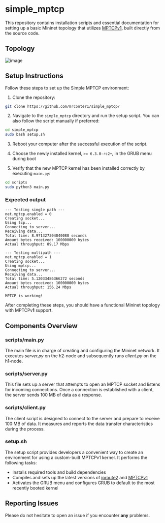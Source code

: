 # simple_mptcp

This repository contains installation scripts and essential documentation for setting up a basic Mininet topology that utilizes [MPTCPv**1**](https://github.com/multipath-tcp/mptcp_net-next), built directly from the source code.

## Topology

![image](https://user-images.githubusercontent.com/32551374/227388394-631b94c1-bd23-4881-8d55-775c8ba6cbee.png)

## Setup Instructions

Follow these steps to set up the Simple MPTCP environment:

1. Clone the repository:
```bash
git clone https://github.com/mrconter1/simple_mptcp/
```

2. Navigate to the `simple_mptcp` directory and run the setup script. You can also follow the script manually if preferred:
```bash
cd simple_mptcp
sudo bash setup.sh
```

3. Reboot your computer after the successful execution of the script.

4. Choose the newly installed kernel, `>= 6.3.0-rc2+`, in the GRUB menu during boot

5. Verify that the new MPTCP kernel has been installed correctly by executing `main.py`:
```bash
cd scripts
sudo python3 main.py
```

### Expected output
```
--- Testing single path ---
net.mptcp.enabled = 0
Creating socket...
Using tcp...
Connecting to server...
Receiving data...
Total time: 8.971327304840088 seconds
Amount bytes received: 100000000 bytes
Actual throughput: 89.17 Mbps

--- Testing multipath ---
net.mptcp.enabled = 1
Creating socket...
Using mptcp...
Connecting to server...
Receiving data...
Total time: 5.12033486366272 seconds
Amount bytes received: 100000000 bytes
Actual throughput: 156.24 Mbps

MPTCP is working!
```

After completing these steps, you should have a functional Mininet topology with MPTCPv**1** support.

## Components Overview

### scripts/main.py

The main file is in charge of creating and configuring the Mininet network. It executes _server.py_ on the h2-node and subsequently runs _client.py_ on the h1-node.

### scripts/server.py

This file sets up a server that attempts to open an MPTCP socket and listens for incoming connections. Once a connection is established with a client, the server sends 100 MB of data as a response.

### scripts/client.py

The client script is designed to connect to the server and prepare to receive 100 MB of data. It measures and reports the data transfer characteristics during the process.

### setup.sh

The setup script provides developers a convenient way to create an environment for using a custom-built MPTCPv1 kernel. It performs the following tasks:

* Installs required tools and build dependencies
* Compiles and sets up the latest versions of [iproute2](https://github.com/shemminger/iproute2) and [MPTCPv1](https://github.com/multipath-tcp/mptcp_net-next)
* Activates the GRUB menu and configures GRUB to default to the most recently booted kernel

## Reporting Issues

Please do not hesitate to open an issue if you encounter **any** problems.
